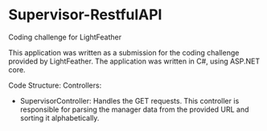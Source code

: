 # Supervisor-RestfulAPI
Coding challenge for LightFeather

This application was written as a submission for the coding challenge provided by LightFeather. The application was written in C#, using ASP.NET core. 

Code Structure:
Controllers:
- SupervisorController: Handles the GET requests. This controller is responsible for parsing the manager data from the provided URL and sorting it alphabetically.
